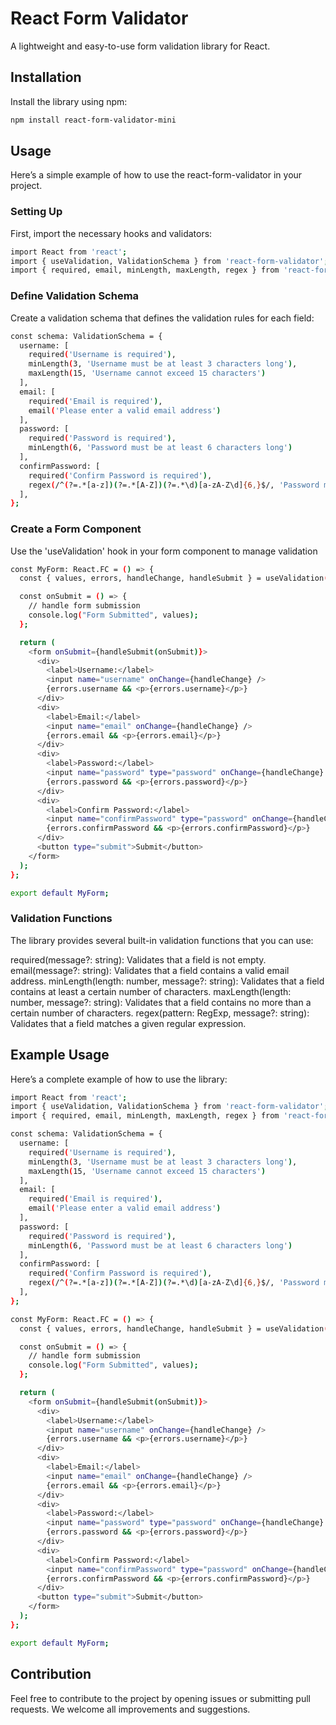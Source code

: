 # React Form Validator

A lightweight and easy-to-use form validation library for React.

## Installation

Install the library using npm:

```sh
npm install react-form-validator-mini

```

## Usage

Here’s a simple example of how to use the react-form-validator in your project.

### Setting Up

First, import the necessary hooks and validators:

```sh
import React from 'react';
import { useValidation, ValidationSchema } from 'react-form-validator';
import { required, email, minLength, maxLength, regex } from 'react-form-validator/validators';

```

### Define Validation Schema

Create a validation schema that defines the validation rules for each field:

```sh
const schema: ValidationSchema = {
  username: [
    required('Username is required'),
    minLength(3, 'Username must be at least 3 characters long'),
    maxLength(15, 'Username cannot exceed 15 characters')
  ],
  email: [
    required('Email is required'),
    email('Please enter a valid email address')
  ],
  password: [
    required('Password is required'),
    minLength(6, 'Password must be at least 6 characters long')
  ],
  confirmPassword: [
    required('Confirm Password is required'),
    regex(/^(?=.*[a-z])(?=.*[A-Z])(?=.*\d)[a-zA-Z\d]{6,}$/, 'Password must contain at least one uppercase letter, one lowercase letter, and one number')
  ],
};

```

### Create a Form Component

Use the 'useValidation' hook in your form component to manage validation

```sh
const MyForm: React.FC = () => {
  const { values, errors, handleChange, handleSubmit } = useValidation(schema);

  const onSubmit = () => {
    // handle form submission
    console.log("Form Submitted", values);
  };

  return (
    <form onSubmit={handleSubmit(onSubmit)}>
      <div>
        <label>Username:</label>
        <input name="username" onChange={handleChange} />
        {errors.username && <p>{errors.username}</p>}
      </div>
      <div>
        <label>Email:</label>
        <input name="email" onChange={handleChange} />
        {errors.email && <p>{errors.email}</p>}
      </div>
      <div>
        <label>Password:</label>
        <input name="password" type="password" onChange={handleChange} />
        {errors.password && <p>{errors.password}</p>}
      </div>
      <div>
        <label>Confirm Password:</label>
        <input name="confirmPassword" type="password" onChange={handleChange} />
        {errors.confirmPassword && <p>{errors.confirmPassword}</p>}
      </div>
      <button type="submit">Submit</button>
    </form>
  );
};

export default MyForm;

```

### Validation Functions

The library provides several built-in validation functions that you can use:

required(message?: string): Validates that a field is not empty.
email(message?: string): Validates that a field contains a valid email address.
minLength(length: number, message?: string): Validates that a field contains at least a certain number of characters.
maxLength(length: number, message?: string): Validates that a field contains no more than a certain number of characters.
regex(pattern: RegExp, message?: string): Validates that a field matches a given regular expression.

## Example Usage

Here’s a complete example of how to use the library:

```sh
import React from 'react';
import { useValidation, ValidationSchema } from 'react-form-validator';
import { required, email, minLength, maxLength, regex } from 'react-form-validator/validators';

const schema: ValidationSchema = {
  username: [
    required('Username is required'),
    minLength(3, 'Username must be at least 3 characters long'),
    maxLength(15, 'Username cannot exceed 15 characters')
  ],
  email: [
    required('Email is required'),
    email('Please enter a valid email address')
  ],
  password: [
    required('Password is required'),
    minLength(6, 'Password must be at least 6 characters long')
  ],
  confirmPassword: [
    required('Confirm Password is required'),
    regex(/^(?=.*[a-z])(?=.*[A-Z])(?=.*\d)[a-zA-Z\d]{6,}$/, 'Password must contain at least one uppercase letter, one lowercase letter, and one number')
  ],
};

const MyForm: React.FC = () => {
  const { values, errors, handleChange, handleSubmit } = useValidation(schema);

  const onSubmit = () => {
    // handle form submission
    console.log("Form Submitted", values);
  };

  return (
    <form onSubmit={handleSubmit(onSubmit)}>
      <div>
        <label>Username:</label>
        <input name="username" onChange={handleChange} />
        {errors.username && <p>{errors.username}</p>}
      </div>
      <div>
        <label>Email:</label>
        <input name="email" onChange={handleChange} />
        {errors.email && <p>{errors.email}</p>}
      </div>
      <div>
        <label>Password:</label>
        <input name="password" type="password" onChange={handleChange} />
        {errors.password && <p>{errors.password}</p>}
      </div>
      <div>
        <label>Confirm Password:</label>
        <input name="confirmPassword" type="password" onChange={handleChange} />
        {errors.confirmPassword && <p>{errors.confirmPassword}</p>}
      </div>
      <button type="submit">Submit</button>
    </form>
  );
};

export default MyForm;

```

## Contribution

Feel free to contribute to the project by opening issues or submitting pull requests. We welcome all improvements and suggestions.

<!-- ## License

This project is licensed under the MIT License. -->
